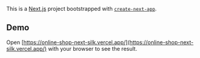 This is a [Next.js](https://nextjs.org/) project bootstrapped with [`create-next-app`](https://github.com/vercel/next.js/tree/canary/packages/create-next-app).

## Demo

Open [https://online-shop-next-silk.vercel.app/](https://online-shop-next-silk.vercel.app/) with your browser to see the result.